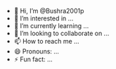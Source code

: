 - 👋 Hi, I’m @Bushra2001p
- 👀 I’m interested in ...
- 🌱 I’m currently learning ...
- 💞️ I’m looking to collaborate on ...
- 📫 How to reach me ...
- 😄 Pronouns: ...
- ⚡ Fun fact: ...

<!---
Bushra2001p/Bushra2001p is a ✨ special ✨ repository because its `README.md` (this file) appears on your GitHub profile.
You can click the Preview link to take a look at your changes.
--->
